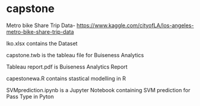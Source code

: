 # capstone


Metro bike Share Trip Data- https://www.kaggle.com/cityofLA/los-angeles-metro-bike-share-trip-data


lko.xlsx contains the Dataset


capstone.twb is the tableau file for Buiseness Analytics


Tableau report.pdf is Buiseness Analytics Report


capestonewa.R contains stastical modelling in R


SVMprediction.ipynb is a Jupyter Notebook containing SVM prediction for Pass Type in Pyton
